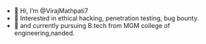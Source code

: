 - 👋 Hi, I’m @VirajMathpati7
- 👀 Interested in ethical hacking, penetration testing, bug bounty.
- 🌱 and currently pursuing B.tech from MGM college of engineering,nanded.

<!---
VirajMathpati7/VirajMathpati7 is a ✨ special ✨ repository because its `README.md` (this file) appears on your GitHub profile.
You can click the Preview link to take a look at your changes.
--->
